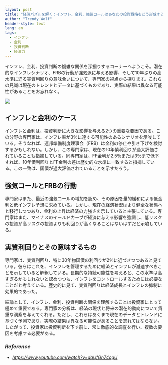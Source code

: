 ```yaml
---
layout: post
title: "経済パズルを解く：インフレ、金利、強気コールはあなたの投資戦略をどう形成するか？"
author: "Trendy Wolf"
header-style: text
lang: en
tags:
  - インフレ
  - 金利
  - 投資判断
  - 経済力
---
```


インフレ、金利、投資判断の複雑な関係を深掘りするコーナーへようこそ。潜在的なインフレシナリオ、FRBの行動が強気派に与える影響、そして10年ぶりの高水準に迫る実質利回りの意味合いについて、専門家の視点から探ります。これらの見識は現在のトレンドとデータに基づくものであり、実際の結果は異なる可能性があることをお忘れなく。

<img
    src="https://i.ytimg.com/vi/daUfGn74ogU/hqdefault.jpg"
/>






## インフレと金利のケース

インフレと金利は、投資判断に大きな影響を与える2つの重要な要因である。この分野の専門家は、インフレ率が3％に達する可能性のあるシナリオを示唆している。そうなれば、連邦準備制度理事会（FRB）は金利の停止や引き下げを検討するかもしれない。しかし、この専門家は、現在の10年債利回りが過大評価されていることも指摘している。同専門家は、FF金利が2.5％または3％まで低下すれば、10年債利回りとFF金利の差は歴史的な水準に一致すると指摘している。この一致は、国債が過大評価されていることを示すだろう。



## 強気コールとFRBの行動

専門家はまた、最近の強気コールの増加を認め、その原因を量的緩和による低金利と低インフレ予想に求めている。しかし、現在の経済状況はより健全な状態へと移行しつつあり、金利の上昇は経済の力強さを示していると主張している。専門家はまた、マイナスのイールドカーブが経済に与える影響を強調し、低リスクの投資が高リスクの投資よりも利回りが高くなることはないはずだと示唆している。



## 実質利回りとその意味するもの

専門家は、実質利回り、特に30年物国債の利回りが2％に近づきつつあると見ている。彼らはこれを、インフレを管理するために経済とインフレが減速すべきことを示していると解釈している。長期的な持続可能性を考えると、この水準は高すぎるかもしれないと認めつつも、インフレをコントロールするためには必要なことだと考えている。歴史的に見て、実質利回りは経済成長とインフレの抑制に効果的であった。

結論として、インフレ、金利、投資判断の関係を理解することは投資家にとって極めて重要である。専門家の分析は、経済の現状と将来の潜在的動向について貴重な洞察を与えてくれる。ただし、これらはあくまで現在のデータとトレンドに基づく予測であり、実際の結果は異なる可能性があることを忘れてはならない。したがって、投資家は投資判断を下す前に、常に徹底的な調査を行い、複数の要因を考慮する必要がある。


### _Reference_
- _https://www.youtube.com/watch?v=daUfGn74ogU_

